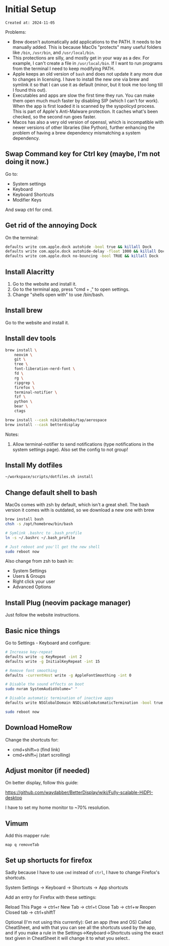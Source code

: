 # Initial Setup

```
Created at: 2024-11-05
```

Problems:
- Brew doesn't automatically add applications to the PATH. It needs to be
  manually added. This is because MacOs "protects" many useful folders like
  `/bin`, `/usr/bin`, and `/usr/local/bin`.
- This protections are silly, and mostly get in your way as a dev. For example,
  I can't create a file in `/usr/local/bin`. If I want to run programs from the
  terminal I need to keep modifying PATH.
- Apple keeps an old version of `bash` and does not update it any more due to
  changes in licensing. I have to install the new one via brew and symlink it
  so that I can use it as default (minor, but it took me too long till I found
  this out).
- Executables and apps are slow the first time they run. You can make them open
  much much faster by disabling SIP (which I can't for work). When the app is
  first loaded it is scanned by the syspolicyd process. This is part of Apple's
  Anti-Malware protection. It caches what's been checked, so the second run
  goes faster.
- Macos has also a very old version of openssl, which is incompatible with
  newer versions of other libraries (like Python), further enhancing the
  problem of having a brew dependency mismatching a system dependency.

## Swap Command key for Ctrl key (maybe, I'm not doing it now.)
Go to:

- System settings
- Keyboard
- Keyboard Shortcuts
- Modifier Keys

And swap ctrl for cmd.

## Get rid of the annoying Dock

On the terminal:

```sh
defaults write com.apple.dock autohide -bool true && killall Dock
defaults write com.apple.dock autohide-delay -float 1000 && killall Dock
defaults write com.apple.dock no-bouncing -bool TRUE && killall Dock
```

## Install Alacritty

1. Go to the website and install it.
2. Go to the terminal app, press "cmd + ," to open settings.
3. Change "shells open with" to use /bin/bash.

## Install brew

Go to the website and install it.

## Install dev tools

```sh
brew install \
    neovim \
    git \
    tree \
    font-liberation-nerd-font \
    fd \
    rg \
    ripgrep \
    firefox \
    terminal-notifier \
    fzf \
    python \
    bear \
    ctags

brew install --cask nikitabobko/tap/aerospace
brew install --cask betterdisplay
```

Notes:
 1. Allow terminal-notifier to send notifications (type notifications in the
 system settings page). Also set the config to not group!

## Install My dotfiles

```sh
~/workspace/scripts/dotfiles.sh install
```

## Change default shell to bash

MacOs comes with zsh by default, which isn't a great shell.
The bash version it comes with is outdated, so we download a new one with
brew

```sh
brew install bash
chsh -s /opt/homebrew/bin/bash

# Symlink .bashrc to .bash_profile
ln -s ~/.bashrc ~/.bash_profile

# Just reboot and you'll get the new shell
sudo reboot now
```

Also change from zsh to bash in:

- System Settings
- Users & Groups
- Right click your user
- Advanced Options

## Install Plug (neovim package manager)

Just follow the website instructions.

## Basic nice things

Go to Settings - Keyboard and configure:

```sh
# Increase key-repeat
defaults write -g KeyRepeat -int 2
defaults write -g InitialKeyRepeat -int 15

# Remove font smoothing
defaults -currentHost write -g AppleFontSmoothing -int 0

# Disable the sound effects on boot
sudo nvram SystemAudioVolume=" "

# Disable automatic termination of inactive apps
defaults write NSGlobalDomain NSDisableAutomaticTermination -bool true

sudo reboot now
```

## Download HomeRow

Change the shortcuts for:

- cmd+shift+o (find link)
- cmd+shift+j (start scrolling)

## Adjust monitor (if needed)

On better display, follow this guide:

https://github.com/waydabber/BetterDisplay/wiki/Fully-scalable-HiDPI-desktop

I have to set my home monitor to ~70% resolution.

## Vimum

Add this mapper rule:

```
map q removeTab
```

## Set up shortucts for firefox

Sadly because I have to use `cmd` instead of `ctrl`, I have to change Firefox's
shortcuts.

System Settings -> Keyboard -> Shortcuts -> App shortcuts

Add an entry for Firefox with these settings:

Reload This Page -> ctrl+r
New Tab -> ctrl+t
Close Tab -> ctrl+w
Reopen Closed tab -> ctrl+shiftT

Optional (I'm not using this currently):
Get an app (free and OS) Called CheatSheet, and with that you can see all the
shortcuts used by the app, and if you make a rule in the
Settings->Keyboard->Shortcuts using the exact text given in CheatSheet it will
change it to what you select..

